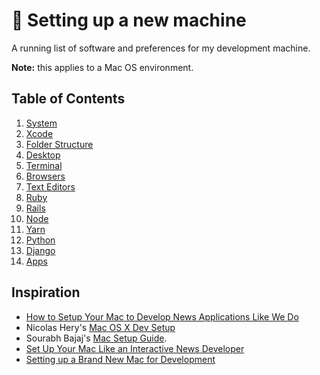 # 🧰 Setting up a new machine

A running list of software and preferences for my development machine.

**Note:** this applies to a Mac OS environment.

## Table of Contents

1. [System](System/README.md)
2. [Xcode](Xcode/README.md)
3. [Folder Structure](Folders/README.md)
4. [Desktop](Desktop/README.md)
5. [Terminal](Terminal/README.md)
6. [Browsers](Browsers/README.md)
7. [Text Editors](TextEditors/README.md)
8. [Ruby](Ruby/README.md)
9. [Rails](Rails/README.md)
10. [Node](Node/README.md)
11. [Yarn](Yarn/README.md)
12. [Python](Python/README.md)
13. [Django](Django/README.md)
14. [Apps](Apps/README.md)

## Inspiration

* [How to Setup Your Mac to Develop News Applications Like We Do](http://blog.apps.npr.org/2013/06/06/how-to-setup-a-developers-environment.html)
* Nicolas Hery's [Mac OS X Dev Setup](https://github.com/nicolashery/mac-dev-setup)
* Sourabh Bajaj's [Mac Setup Guide](https://github.com/sb2nov/mac-setup).
* [Set Up Your Mac Like an Interactive News Developer](https://open.nytimes.com/set-up-your-mac-like-an-interactive-news-developer-bb8d2c4097e5)
* [Setting up a Brand New Mac for Development](https://www.taniarascia.com/setting-up-a-brand-new-mac-for-development/)
